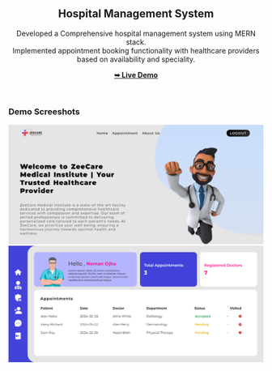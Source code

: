 <div align="center">
  
  <br />

  <h2 align="center">Hospital Management System</h2>

   Developed a Comprehensive hospital management system using MERN stack. <br /> Implemented appointment booking functionality with healthcare providers based on availability and speciality. 

  <a href="https://zeecare-com.netlify.app"><strong>➥ Live Demo</strong></a>

</div>

<br />

### Demo Screeshots

![Blogy Desktop Demo](./readme-images/hospital.png "Desktop Demo")
![Blogy Desktop Demo](./readme-images/doctor.png "Desktop Demo")




